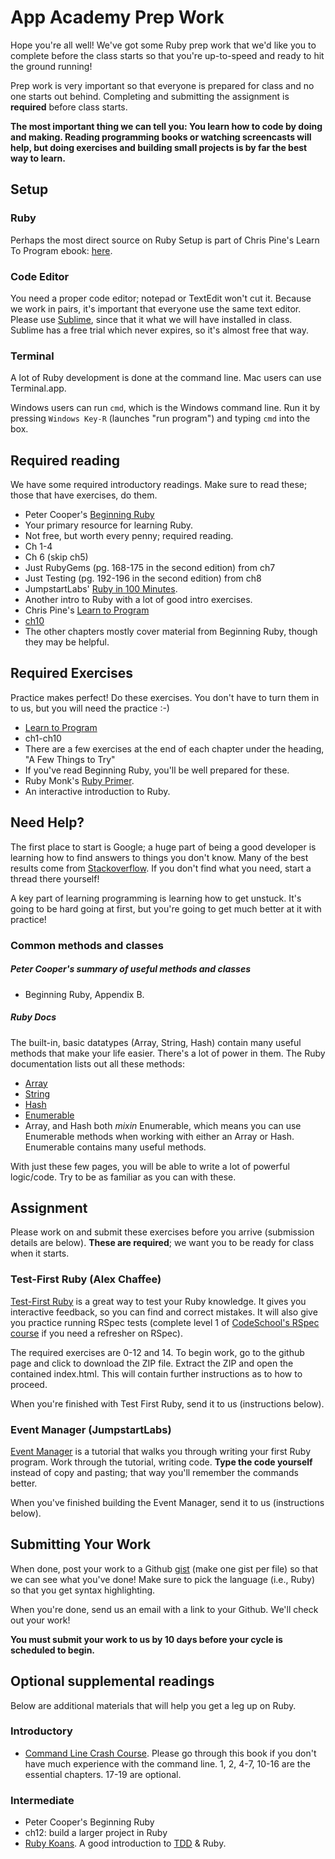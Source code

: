 # App Academy Prep Work

Hope you're all well! We've got some Ruby prep work that we'd like you
to complete before the class starts so that you're up-to-speed and
ready to hit the ground running!

Prep work is very important so that everyone is prepared for class and
no one starts out behind. Completing and submitting the assignment is
**required** before class starts.

__The most important thing we can tell you: You learn how to code by doing and
making. Reading programming books or watching screencasts will help, but doing
exercises and building small projects is by far the best way to learn.__

## Setup

### Ruby

Perhaps the most direct source on Ruby Setup is part of Chris Pine's
Learn To Program ebook:
[here](http://pine.fm/LearnToProgram/?Chapter=00).

### Code Editor

You need a proper code editor; notepad or TextEdit won't cut
it. Because we work in pairs, it's important that everyone use the
same text editor. Please use [Sublime](http://www.sublimetext.com/),
since that it what we will have installed in class. Sublime has a free
trial which never expires, so it's almost free that way.

### Terminal

A lot of Ruby development is done at the command line. Mac users can
use Terminal.app.

Windows users can run `cmd`, which is the Windows command line. Run it
by pressing `Windows Key-R` (launches "run program") and typing `cmd`
into the box.

## Required reading

We have some required introductory readings. Make sure to read these;
those that have exercises, do them.

* Peter Cooper's [Beginning Ruby](http://beginningruby.org/)
 * Your primary resource for learning Ruby.
 * Not free, but worth every penny; required reading.
 * Ch 1-4
 * Ch 6 (skip ch5)
 * Just RubyGems (pg. 168-175 in the second edition) from ch7
 * Just Testing (pg. 192-196 in the second edition) from ch8
* JumpstartLabs'
  [Ruby in 100 Minutes](http://tutorials.jumpstartlab.com/projects/ruby_in_100_minutes.html).
 * Another intro to Ruby with a lot of good intro exercises.
* Chris Pine's [Learn to Program](http://pine.fm/LearnToProgram/)
 * [ch10](http://pine.fm/LearnToProgram/?Chapter=10)
 * The other chapters mostly cover material from Beginning Ruby,
   though they may be helpful.

## Required Exercises

Practice makes perfect! Do these exercises. You don't have to turn
them in to us, but you will need the practice :-)

* [Learn to Program](http://pine.fm/LearnToProgram/)
 * ch1-ch10
 * There are a few exercises at the end of each chapter under the heading, "A Few Things to Try"
 * If you've read Beginning Ruby, you'll be well prepared for these.
* Ruby Monk's [Ruby Primer](http://rubymonk.com/learning/books/1).
 * An interactive introduction to Ruby.

## Need Help?

The first place to start is Google; a huge part of being a good
developer is learning how to find answers to things you don't
know. Many of the best results come from
[Stackoverflow](http://stackoverflow.com). If you don't find what you
need, start a thread there yourself!

A key part of learning programming is learning how to get unstuck. It's going
to be hard going at first, but you're going to get much better at it with
practice!

### Common methods and classes

##### Peter Cooper's summary of useful methods and classes

* Beginning Ruby, Appendix B.

##### Ruby Docs

The built-in, basic datatypes (Array, String, Hash) contain many
useful methods that make your life easier. There's a lot of power in
them. The Ruby documentation lists out all these methods:

*  [Array](http://www.ruby-doc.org/core-1.9.3/Array.html)
*  [String](http://www.ruby-doc.org/core-1.9.3/String.html)
*  [Hash](http://www.ruby-doc.org/core-1.9.3/Hash.html)
*  [Enumerable](http://www.ruby-doc.org/core-1.9.3/Enumerable.html)
 * Array, and Hash both _mixin_ Enumerable, which means you can use
   Enumerable methods when working with either an Array or
   Hash. Enumerable contains many useful methods.

With just these few pages, you will be able to write a lot of powerful
logic/code. Try to be as familiar as you can with these.

## Assignment

Please work on and submit these exercises before you arrive
(submission details are below). **These are required**; we want you to
be ready for class when it starts.

### Test-First Ruby (Alex Chaffee)

[Test-First Ruby](https://github.com/alexch/learn_ruby) is a great way to test
your Ruby knowledge. It gives you interactive feedback, so you can find and
correct mistakes. It will also give you practice running RSpec tests (complete
level 1 of [CodeSchool's RSpec course](http://rspec.codeschool.com/levels/1)
if you need a refresher on RSpec).

The required exercises are 0-12 and 14. To begin work, go to the github
page and click to download the ZIP file. Extract the ZIP and open the
contained index.html. This will contain further instructions as to how to
proceed.

When you're finished with Test First Ruby, send it to us (instructions
below).

### Event Manager (JumpstartLabs)

[Event Manager](http://tutorials.jumpstartlab.com/projects/eventmanager.html)
is a tutorial that walks you through writing your first Ruby
program. Work through the tutorial, writing code. **Type the code
yourself** instead of copy and pasting; that way you'll remember the
commands better.

When you've finished building the Event Manager, send it to us
(instructions below).

## Submitting Your Work

When done, post your work to a Github [gist](https://gist.github.com/)
(make one gist per file) so that we can see what you've done! Make
sure to pick the language (i.e., Ruby) so that you get syntax
highlighting.

When you're done, send us an email with a link to your Github. We'll
check out your work!

**You must submit your work to us by 10 days before your cycle is
  scheduled to begin.**

## Optional supplemental readings

Below are additional materials that will help you get a leg up on Ruby.

### Introductory

* [Command Line Crash Course](http://cli.learncodethehardway.org/book/).
  Please go through this book if you don't have much experience with the
  command line. 1, 2, 4-7, 10-16 are the essential chapters. 17-19 are
  optional.

### Intermediate

* Peter Cooper's Beginning Ruby
 * ch12: build a larger project in Ruby
* [Ruby Koans](http://www.rubykoans.com/). A good introduction to
  [TDD](http://en.wikipedia.org/wiki/Test-driven_development) & Ruby.
